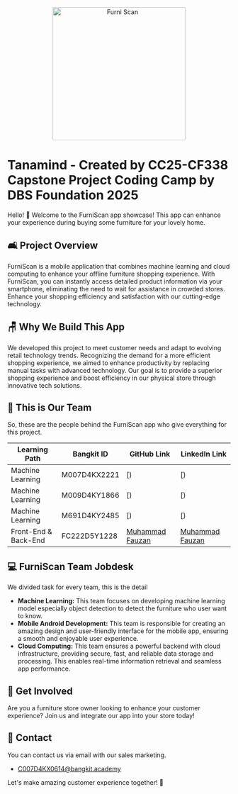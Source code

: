 <div align="center">
  <img src="logo.jpeg" alt="Furni Scan" width="300">
</div>

# Tanamind - Created by CC25-CF338 Capstone Project Coding Camp by DBS Foundation 2025

Hello! 👋 Welcome to the FurniScan app showcase! This app can enhance your experience during buying some furniture for your lovely home.

## 🛋️ Project Overview

FurniScan is a mobile application that combines machine learning and cloud computing to enhance your offline furniture shopping experience. With FurniScan, you can instantly access detailed product information via your smartphone, eliminating the need to wait for assistance in crowded stores. Enhance your shopping efficiency and satisfaction with our cutting-edge technology.

## 🪑 Why We Build This App

We developed this project to meet customer needs and adapt to evolving retail technology trends. Recognizing the demand for a more efficient shopping experience, we aimed to enhance productivity by replacing manual tasks with advanced technology. Our goal is to provide a superior shopping experience and boost efficiency in our physical store through innovative tech solutions.

## 🦾 This is Our Team

So, these are the people behind the FurniScan app who give everything for this project.

| Learning Path                         | Bangkit ID    | GitHub Link                | LinkedIn Link                          |
|------------------------------|---------------|-----------------------|-----------------------------------|
| Machine Learning        | M007D4KX2221   | [) | [)      |
| Machine Learning             | M009D4KY1866   | [) | [)      |
| Machine Learning             | M691D4KY2485   | [) | [)      |
| Front-End & Back-End      | FC222D5Y1228   | [Muhammad Fauzan](https://github.com/muhammadfauzanis/) | [Muhammad Fauzan](https://www.linkedin.com/in/muhammadfauzanis/)      |

## 💻 FurniScan Team Jobdesk

We divided task for every team, this is the detail

- **Machine Learning:** This team focuses on developing machine learning model especially object detection to detect the furniture who user want to know.
- **Mobile Android Development:** This team is responsible for creating an amazing design and user-friendly interface for the mobile app, ensuring a smooth and enjoyable user experience.
- **Cloud Computing:** This team ensures a powerful backend with cloud infrastructure, providing secure, fast, and reliable data storage and processing. This enables real-time information retrieval and seamless app performance.

## 🤝 Get Involved

Are you a furniture store owner looking to enhance your customer experience? Join us and integrate our app into your store today!

## 💌 Contact

You can contact us via email with our sales marketing.
- C007D4KX0614@bangkit.academy

Let's make amazing customer experience together! 🙌

